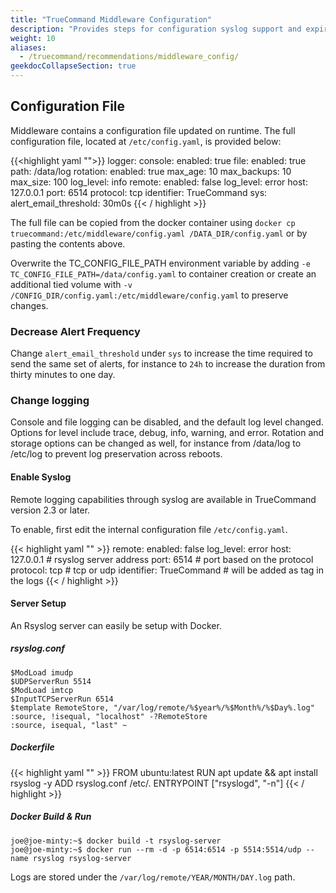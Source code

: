 ```yaml
---
title: "TrueCommand Middleware Configuration"
description: "Provides steps for configuration syslog support and expiration."
weight: 10
aliases:
  - /truecommand/recommendations/middleware_config/
geekdocCollapseSection: true
---
```


## Configuration File

Middleware contains a configuration file updated on runtime. The full configuration file, located at `/etc/config.yaml`, is provided below:

{{<highlight yaml "">}}
logger:
    console:
        enabled: true
    file:
        enabled: true
        path: /data/log
        rotation:
            enabled: true
            max_age: 10
            max_backups: 10
            max_size: 100
    log_level: info
    remote:
      enabled: false
      log_level: error
      host: 127.0.0.1
      port: 6514
      protocol: tcp
      identifier: TrueCommand
sys:
    alert_email_threshold: 30m0s
{{< / highlight >}}

The full file can be copied from the docker container using `docker cp truecommand:/etc/middleware/config.yaml /DATA_DIR/config.yaml` or by pasting the contents above.

Overwrite the TC_CONFIG_FILE_PATH environment variable by adding `-e TC_CONFIG_FILE_PATH=/data/config.yaml` to container creation or create an additional tied volume with `-v /CONFIG_DIR/config.yaml:/etc/middleware/config.yaml` to preserve changes.

### Decrease Alert Frequency

Change `alert_email_threshold` under `sys` to increase the time required to send the same set of alerts, for instance to `24h` to increase the duration from thirty minutes to one day. 

### Change logging

Console and file logging can be disabled, and the default log level changed. Options for level include trace, debug, info, warning, and error. Rotation and storage options can be changed as well, for instance from /data/log to /etc/log to prevent log preservation across reboots.

#### Enable Syslog

Remote logging capabilities through syslog are available in TrueCommand version 2.3 or later.

To enable, first edit the internal configuration file `/etc/config.yaml`.

{{< highlight yaml "" >}}
remote:
  enabled: false
  log_level: error
  host: 127.0.0.1           # rsyslog server address
  port: 6514                # port based on the protocol
  protocol: tcp             # tcp or udp
  identifier: TrueCommand   # will be added as tag in the logs
{{< / highlight >}}

#### Server Setup

An Rsyslog server can easily be setup with Docker.

##### rsyslog.conf

```
$ModLoad imudp
$UDPServerRun 5514
$ModLoad imtcp
$InputTCPServerRun 6514
$template RemoteStore, "/var/log/remote/%$year%/%$Month%/%$Day%.log"
:source, !isequal, "localhost" -?RemoteStore
:source, isequal, "last" ~
```

##### Dockerfile

{{< highlight yaml "" >}}
FROM ubuntu:latest
RUN apt update && apt install rsyslog -y
ADD rsyslog.conf /etc/.
ENTRYPOINT ["rsyslogd", "-n"]
{{< / highlight >}}

##### Docker Build & Run

```
joe@joe-minty:~$ docker build -t rsyslog-server
joe@joe-minty:~$ docker run --rm -d -p 6514:6514 -p 5514:5514/udp --name rsyslog rsyslog-server
```

Logs are stored under the `/var/log/remote/YEAR/MONTH/DAY.log` path.
